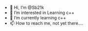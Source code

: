 - 👋 Hi, I’m @Sb21k
- 👀 I’m interested in Learning c++
- 🌱 I’m currently learning c++
- 📫 How to reach me, not yet there....

<!---
Sb21k/Sb21k is a ✨ special ✨ repository because its `README.md` (this file) appears on your GitHub profile.
You can click the Preview link to take a look at your changes.
--->
